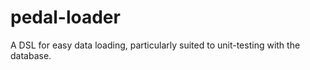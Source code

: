 pedal-loader
============

A DSL for easy data loading, particularly suited to unit-testing with the database.
